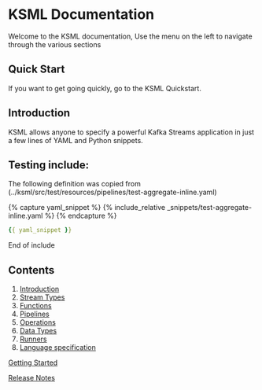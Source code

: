 # KSML Documentation

Welcome to the KSML documentation, Use the menu on the left to navigate through the various sections

## Quick Start

If you want to get going quickly, go to the KSML Quickstart.

## Introduction

KSML allows anyone to specify a powerful Kafka Streams application in just a few lines of YAML and Python snippets.

## Testing include:
The following definition was copied from (../ksml/src/test/resources/pipelines/test-aggregate-inline.yaml)

{% capture yaml_snippet %}
{% include_relative _snippets/test-aggregate-inline.yaml %}
{% endcapture %}

```yaml
{{ yaml_snippet }}
```
End of include


## Contents

1. [Introduction](introduction.md)
2. [Stream Types](streams.md)
3. [Functions](functions.md)
4. [Pipelines](pipelines.md)
5. [Operations](operations.md)
6. [Data Types](types.md)
7. [Runners](runners.md)
8. [Language specification](ksml-language-spec.md)

[Getting Started](quick-start)

[Release Notes](release-notes.md)
